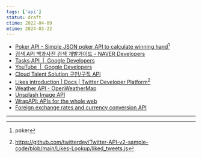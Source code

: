 ```yaml
---
tags: ['api']
status: draft
ctime: 2022-04-09
mtime: 2024-03-22
---
```


- [Poker API - Simple JSON poker API to calculate winning hand](https://www.pokerapi.dev/)[^76-1]
- [검색 API 백과사전 검색 개발가이드 - NAVER Developers](https://developers.naver.com/docs/search/encyclopedia/)
- [Tasks API  |  Google Developers](https://developers.google.com/tasks/reference/rest)
- [YouTube  |  Google Developers](https://developers.google.com/youtube?hl=ko)
- [Cloud Talent Solution 구인/구직 API](https://cloud.google.com/solutions/talent-solution?hl=ko)
- [Likes introduction | Docs | Twitter Developer Platform](https://developer.twitter.com/en/docs/twitter-api/tweets/likes/introduction)[^76-2]
- [Weather API - OpenWeatherMap](https://openweathermap.org/api)
- [Unsplash Image API](https://unsplash.com/developers)
- [WrapAPI: APIs for the whole web](https://wrapapi.com/)
- [Foreign exchange rates and currency conversion API](https://fixer.io/)

---

[^76-1]: poker
[^76-2]: https://github.com/twitterdev/Twitter-API-v2-sample-code/blob/main/Likes-Lookup/liked_tweets.js